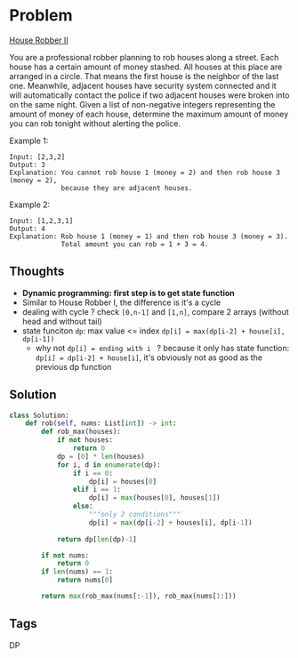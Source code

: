 # Problem
[House Robber II](https://leetcode.com/problems/house-robber-ii)

You are a professional robber planning to rob houses along a street. Each house has a certain amount of money stashed. All houses at
this place are arranged in a circle. That means the first house is the neighbor of the last one.
Meanwhile, adjacent houses have security system connected and it will automatically contact the police if two adjacent houses were broken into on the same night.
Given a list of non-negative integers representing the amount of money of each house, determine the maximum amount of money you can rob tonight without alerting the police.

Example 1:
```
Input: [2,3,2]
Output: 3
Explanation: You cannot rob house 1 (money = 2) and then rob house 3 (money = 2),
             because they are adjacent houses.
```
Example 2:
```
Input: [1,2,3,1]
Output: 4
Explanation: Rob house 1 (money = 1) and then rob house 3 (money = 3).
             Total amount you can rob = 1 + 3 = 4.
```
## Thoughts
- __Dynamic programming: first step is to get state function__
- Similar to House Robber I, the difference is it's a cycle 
- dealing with cycle ? check `[0,n-1]` and `[1,n]`, compare 2 arrays (without head and without tail)
- state funciton `dp`: max value <= index 
  `dp[i] = max(dp[i-2] + house[i], dp[i-1])`
    - why not `dp[i] = ending with i ` ? because it only has state function:
      `dp[i] = dp[i-2] + house[i]`, it's obviously not as good as the previous dp function 

## Solution
```python
class Solution:    
    def rob(self, nums: List[int]) -> int:
        def rob_max(houses):            
            if not houses:
                return 0
            dp = [0] * len(houses)
            for i, d in enumerate(dp):
                if i == 0:
                    dp[i] = houses[0]
                elif i == 1:
                    dp[i] = max(houses[0], houses[1])
                else:
                    """only 2 conditions"""
                    dp[i] = max(dp[i-2] + houses[i], dp[i-1])
    
            return dp[len(dp)-1]

        if not nums:
            return 0
        if len(nums) == 1:
            return nums[0]

        return max(rob_max(nums[:-1]), rob_max(nums[1:]))
```

## Tags
DP

[comment]: <timestamp:2019-07-13>
